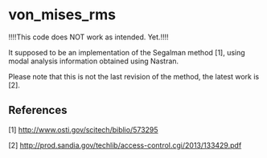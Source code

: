 von_mises_rms
=============

!!!!This code does NOT work as intended. Yet.!!!!

It supposed to be an implementation of the Segalman method [1],
using modal analysis information obtained using Nastran. 

Please note that this is not the last revision of the method, 
the latest work is [2].

References
----------
[1] http://www.osti.gov/scitech/biblio/573295

[2] http://prod.sandia.gov/techlib/access-control.cgi/2013/133429.pdf
